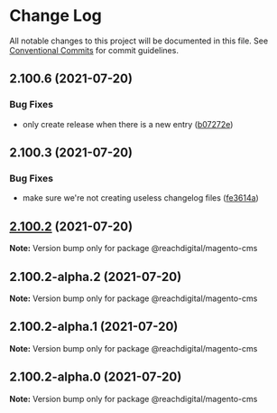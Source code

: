 # Change Log

All notable changes to this project will be documented in this file.
See [Conventional Commits](https://conventionalcommits.org) for commit guidelines.

## 2.100.6 (2021-07-20)


### Bug Fixes

* only create release when there is a new entry ([b07272e](https://github.com/ho-nl/m2-pwa/commit/b07272e4e74ee0bec3677e35ce3ee7e02231971a))





## 2.100.3 (2021-07-20)


### Bug Fixes

* make sure we're not creating useless changelog files ([fe3614a](https://github.com/ho-nl/m2-pwa/commit/fe3614a8480c7f1c68d673da2bb84805112a6643))





## [2.100.2](https://github.com/ho-nl/m2-pwa/compare/@reachdigital/magento-cms@2.100.2-alpha.2...@reachdigital/magento-cms@2.100.2) (2021-07-20)

**Note:** Version bump only for package @reachdigital/magento-cms





## 2.100.2-alpha.2 (2021-07-20)

**Note:** Version bump only for package @reachdigital/magento-cms





## 2.100.2-alpha.1 (2021-07-20)

**Note:** Version bump only for package @reachdigital/magento-cms





## 2.100.2-alpha.0 (2021-07-20)

**Note:** Version bump only for package @reachdigital/magento-cms
